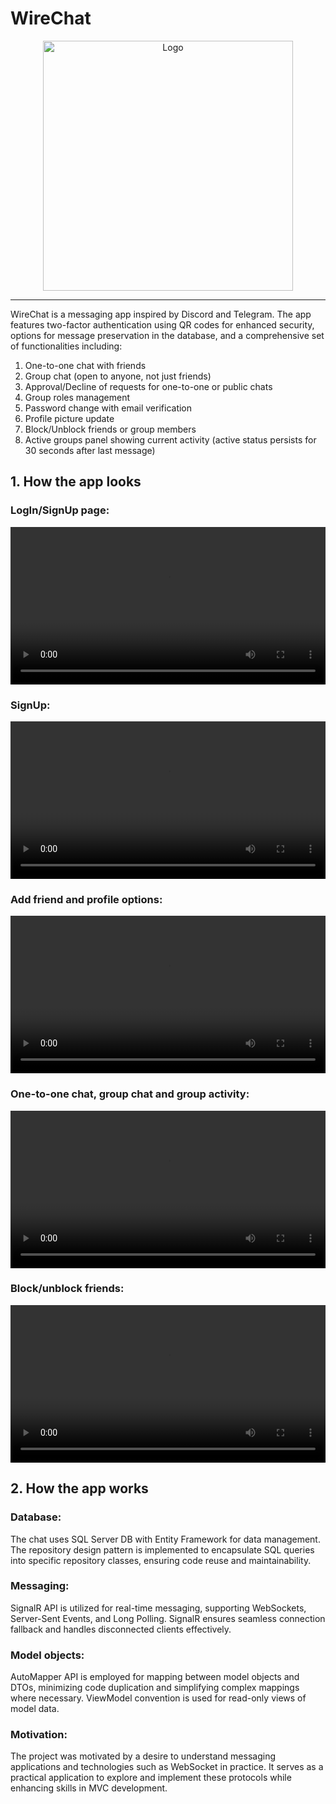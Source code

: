 # WireChat

<p align="center">
  <img src="https://user-images.githubusercontent.com/97282923/181274131-ba383de9-e9ef-4da0-9ab4-043d496c2497.png" alt="Logo" width="400">
</p>

---

WireChat is a messaging app inspired by Discord and Telegram. The app features two-factor authentication using QR codes for enhanced security, options for message preservation in the database, and a comprehensive set of functionalities including:

1. One-to-one chat with friends
2. Group chat (open to anyone, not just friends)
3. Approval/Decline of requests for one-to-one or public chats
4. Group roles management
5. Password change with email verification
6. Profile picture update
7. Block/Unblock friends or group members
8. Active groups panel showing current activity (active status persists for 30 seconds after last message)

## 1. How the app looks

### LogIn/SignUp page:
<p align="center">
  <video width="100%" controls>
    <source src="https://user-images.githubusercontent.com/97282923/181248953-7a14d2e3-c223-4f32-9bf3-8be83bd8c776.mp4" type="video/mp4">
    Your browser does not support the video tag.
  </video>
</p>

### SignUp:
<p align="center">
  <video width="100%" controls>
    <source src="https://user-images.githubusercontent.com/97282923/181251218-10552b50-5cbb-473e-8e2e-2b35949ca0e0.mp4" type="video/mp4">
    Your browser does not support the video tag.
  </video>
</p>

### Add friend and profile options:
<p align="center">
  <video width="100%" controls>
    <source src="https://user-images.githubusercontent.com/97282923/181248914-334689c1-2911-4376-a974-41e92f344670.mp4" type="video/mp4">
    Your browser does not support the video tag.
  </video>
</p>

### One-to-one chat, group chat and group activity:
<p align="center">
  <video width="100%" controls>
    <source src="https://user-images.githubusercontent.com/97282923/181253929-b0cc4002-96a2-49b1-b7aa-69b54b11cef7.mp4" type="video/mp4">
    Your browser does not support the video tag.
  </video>
</p>

### Block/unblock friends:
<p align="center">
  <video width="100%" controls>
    <source src="https://user-images.githubusercontent.com/97282923/181256345-754f677f-d5f9-4a22-9475-4529cbfe0bf4.mp4" type="video/mp4">
    Your browser does not support the video tag.
  </video>
</p>

## 2. How the app works

### Database:
The chat uses SQL Server DB with Entity Framework for data management. The repository design pattern is implemented to encapsulate SQL queries into specific repository classes, ensuring code reuse and maintainability.

### Messaging:
SignalR API is utilized for real-time messaging, supporting WebSockets, Server-Sent Events, and Long Polling. SignalR ensures seamless connection fallback and handles disconnected clients effectively.

### Model objects:
AutoMapper API is employed for mapping between model objects and DTOs, minimizing code duplication and simplifying complex mappings where necessary. ViewModel convention is used for read-only views of model data.

### Motivation:
The project was motivated by a desire to understand messaging applications and technologies such as WebSocket in practice. It serves as a practical application to explore and implement these protocols while enhancing skills in MVC development.
